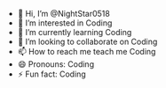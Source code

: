 - 👋 Hi, I’m @NightStar0518
- 👀 I’m interested in Coding
- 🌱 I’m currently learning Coding
- 💞️ I’m looking to collaborate on Coding
- 📫 How to reach me teach me Coding
- 😄 Pronouns: Coding
- ⚡ Fun fact: Coding

<!---
NightStar0518/NightStar0518 is a ✨ special ✨ repository because its `README.md` (this file) appears on your GitHub profile.
You can click the Preview link to take a look at your changes.
--->
